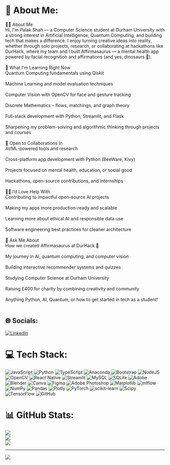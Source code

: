 # 💫 About Me:
👩‍💻 About Me<br>Hi, I'm Palak Shah — a Computer Science student at Durham University with a strong interest in Artificial Intelligence, Quantum Computing, and building tech that makes a difference. I enjoy turning creative ideas into reality, whether through solo projects, research, or collaborating at hackathons like DurHack, where my team and I built Affirmasaurus — a mental health app powered by facial recognition and affirmations (and yes, dinosaurs 🦖).<br><br>🌱 What I'm Learning Right Now<br>Quantum Computing fundamentals using Qiskit<br><br>Machine Learning and model evaluation techniques<br><br>Computer Vision with OpenCV for face and gesture tracking<br><br>Discrete Mathematics – flows, matchings, and graph theory<br><br>Full-stack development with Python, Streamlit, and Flask<br><br>Sharpening my problem-solving and algorithmic thinking through projects and courses<br><br>🤝 Open to Collaborations In<br>AI/ML-powered tools and research<br><br>Cross-platform app development with Python (BeeWare, Kivy)<br><br>Projects focused on mental health, education, or social good<br><br>Hackathons, open-source contributions, and internships<br><br>🙋‍♀️ I’d Love Help With<br>Contributing to impactful open-source AI projects<br><br>Making my apps more production-ready and scalable<br><br>Learning more about ethical AI and responsible data use<br><br>Software engineering best practices for cleaner architecture<br><br>💬 Ask Me About<br>How we created Affirmasaurus at DurHack 🦖<br><br>My journey in AI, quantum computing, and computer vision<br><br>Building interactive recommender systems and quizzes<br><br>Studying Computer Science at Durham University<br><br>Raising £400 for charity by combining creativity and community<br><br>Anything Python, AI, Quantum, or how to get started in tech as a student!<br><br>


## 🌐 Socials:
[![LinkedIn](https://img.shields.io/badge/LinkedIn-%230077B5.svg?logo=linkedin&logoColor=white)](https://linkedin.com/in/https://www.linkedin.com/in/palakshah06/) 

# 💻 Tech Stack:
![JavaScript](https://img.shields.io/badge/javascript-%23323330.svg?style=for-the-badge&logo=javascript&logoColor=%23F7DF1E) ![Python](https://img.shields.io/badge/python-3670A0?style=for-the-badge&logo=python&logoColor=ffdd54) ![TypeScript](https://img.shields.io/badge/typescript-%23007ACC.svg?style=for-the-badge&logo=typescript&logoColor=white) ![Anaconda](https://img.shields.io/badge/Anaconda-%2344A833.svg?style=for-the-badge&logo=anaconda&logoColor=white) ![Bootstrap](https://img.shields.io/badge/bootstrap-%238511FA.svg?style=for-the-badge&logo=bootstrap&logoColor=white) ![NodeJS](https://img.shields.io/badge/node.js-6DA55F?style=for-the-badge&logo=node.js&logoColor=white) ![OpenCV](https://img.shields.io/badge/opencv-%23white.svg?style=for-the-badge&logo=opencv&logoColor=white) ![React Native](https://img.shields.io/badge/react_native-%2320232a.svg?style=for-the-badge&logo=react&logoColor=%2361DAFB) ![Streamlit](https://img.shields.io/badge/Streamlit-%23FE4B4B.svg?style=for-the-badge&logo=streamlit&logoColor=white) ![MySQL](https://img.shields.io/badge/mysql-4479A1.svg?style=for-the-badge&logo=mysql&logoColor=white) ![SQLite](https://img.shields.io/badge/sqlite-%2307405e.svg?style=for-the-badge&logo=sqlite&logoColor=white) ![Adobe](https://img.shields.io/badge/adobe-%23FF0000.svg?style=for-the-badge&logo=adobe&logoColor=white) ![Blender](https://img.shields.io/badge/blender-%23F5792A.svg?style=for-the-badge&logo=blender&logoColor=white) ![Canva](https://img.shields.io/badge/Canva-%2300C4CC.svg?style=for-the-badge&logo=Canva&logoColor=white) ![Figma](https://img.shields.io/badge/figma-%23F24E1E.svg?style=for-the-badge&logo=figma&logoColor=white) ![Adobe Photoshop](https://img.shields.io/badge/adobe%20photoshop-%2331A8FF.svg?style=for-the-badge&logo=adobe%20photoshop&logoColor=white) ![Matplotlib](https://img.shields.io/badge/Matplotlib-%23ffffff.svg?style=for-the-badge&logo=Matplotlib&logoColor=black) ![mlflow](https://img.shields.io/badge/mlflow-%23d9ead3.svg?style=for-the-badge&logo=numpy&logoColor=blue) ![NumPy](https://img.shields.io/badge/numpy-%23013243.svg?style=for-the-badge&logo=numpy&logoColor=white) ![Pandas](https://img.shields.io/badge/pandas-%23150458.svg?style=for-the-badge&logo=pandas&logoColor=white) ![Plotly](https://img.shields.io/badge/Plotly-%233F4F75.svg?style=for-the-badge&logo=plotly&logoColor=white) ![PyTorch](https://img.shields.io/badge/PyTorch-%23EE4C2C.svg?style=for-the-badge&logo=PyTorch&logoColor=white) ![scikit-learn](https://img.shields.io/badge/scikit--learn-%23F7931E.svg?style=for-the-badge&logo=scikit-learn&logoColor=white) ![Scipy](https://img.shields.io/badge/SciPy-%230C55A5.svg?style=for-the-badge&logo=scipy&logoColor=%white) ![TensorFlow](https://img.shields.io/badge/TensorFlow-%23FF6F00.svg?style=for-the-badge&logo=TensorFlow&logoColor=white) ![GitHub](https://img.shields.io/badge/github-%23121011.svg?style=for-the-badge&logo=github&logoColor=white)
# 📊 GitHub Stats:
![](https://github-readme-stats.vercel.app/api?username=pa06lak&theme=dark&hide_border=false&include_all_commits=false&count_private=false)<br/>
![](https://nirzak-streak-stats.vercel.app/?user=pa06lak&theme=dark&hide_border=false)<br/>
![](https://github-readme-stats.vercel.app/api/top-langs/?username=pa06lak&theme=dark&hide_border=false&include_all_commits=false&count_private=false&layout=compact)

---
[![](https://visitcount.itsvg.in/api?id=pa06lak&icon=0&color=0)](https://visitcount.itsvg.in)

<!-- Proudly created with GPRM ( https://gprm.itsvg.in ) -->

